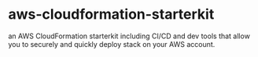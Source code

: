 # aws-cloudformation-starterkit
an AWS CloudFormation starterkit including CI/CD and dev tools that allow you to securely and quickly deploy stack on your AWS account.
